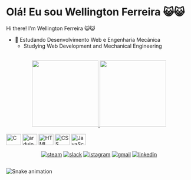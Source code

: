 # Olá! Eu sou Wellington Ferreira 😺😺
Hi there! I'm Wellington Ferreira 😺😺

- 🌱 Estudando Desenvolvimento Web e Engenharia Mecânica
  - Studying Web Development and Mechanical Engineering

<br>
<div align="center">
	<a href="https://github.com/ferreirawdev">
		<img height="180em" src="https://github-readme-stats.vercel.app/api?username=ferreirawdev&show_icons=true&theme=dark&include_all_commits=true&count_private=true"/>
		<img height="180em" src="https://github-readme-stats.vercel.app/api/top-langs/?username=ferreirawdev&layout=compact&langs_count=7&theme=dark"/>
	</a>
</div>

<div style="display: inline_block"><br>	
	<img align="center" alt="C" height="30" width="40" src="https://cdn.jsdelivr.net/gh/devicons/devicon/icons/c/c-original.svg" />
	<img align="center" alt="arduino" height="30" width="40" src="https://cdn.jsdelivr.net/gh/devicons/devicon/icons/arduino/arduino-original-wordmark.svg" />
	<img align="center" alt="HTML" height="30" width="40" src="https://cdn.jsdelivr.net/gh/devicons/devicon/icons/html5/html5-original.svg" />
	<img align="center" alt="CSS" height="30" width="40" src="https://cdn.jsdelivr.net/gh/devicons/devicon/icons/css3/css3-original.svg" />
	<img align="center" alt="JavaScript" height="30" width="40" src="https://cdn.jsdelivr.net/gh/devicons/devicon/icons/javascript/javascript-original.svg" />
</div>

<br>
<div align="center">	
	<a href="https://steamcommunity.com/id/jsalpha7/"><img alt="steam" src="https://img.shields.io/badge/Steam-000000?style=for-the-badge&logo=steam&logoColor=white"></a>
	<a href="https://acmeco.slack.com/team/U02U3075Q1H"><img alt="slack" src="https://img.shields.io/badge/Slack-4A154B?style=for-the-badge&logo=slack&logoColor=white"></a>
	<a href="https://instagram.com/jsalpha7"><img alt="istagram" src="https://img.shields.io/badge/-Instagram-%23E4405F?style=for-the-badge&logo=instagram&logoColor=white"></a>
	<a href = "mailto:wantunesferreira@gmail.com"><img alt="gmail" src="https://img.shields.io/badge/-Gmail-%23333?style=for-the-badge&logo=gmail&logoColor=white"></a>
	<a href="https://www.linkedin.com/in/ferreiraw"><img alt="linkedin" src="https://img.shields.io/badge/-LinkedIn-%230077B5?style=for-the-badge&logo=linkedin&logoColor=white"></a>
</div>

##
  
![Snake animation](https://github.com/ferreirawdev/ferreirawdev/blob/output/github-contribution-grid-snake.svg)

